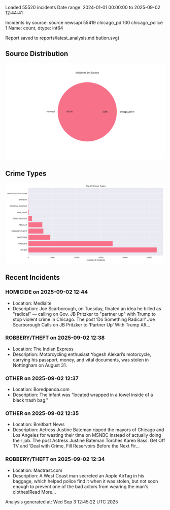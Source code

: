 
Loaded 55520 incidents
Date range: 2024-01-01 00:00:00 to 2025-09-02 12:44:41

Incidents by source:
source
newsapi           55419
chicago_pd          100
chicago_police        1
Name: count, dtype: int64

Report saved to reports/latest_analysis.md
bution.svg)

## Source Distribution
![Source Distribution](images/source_distribution.svg)

## Crime Types
![Crime Types](images/crime_types.svg)

## Recent Incidents

### HOMICIDE on 2025-09-02 12:44
- Location: Mediaite
- Description: Joe Scarborough, on Tuesday, floated an idea he billed as "radical" — calling on Gov. JB Pritzker to "partner up" with Trump to stop violent crime in Chicago.
The post ‘Do Something Radical!’ Joe Scarborough Calls on JB Pritzker to ‘Partner Up’ With Trump Aft…


### ROBBERY/THEFT on 2025-09-02 12:38
- Location: The Indian Express
- Description: Motorcycling enthusiast Yogesh Alekari’s motorcycle, carrying his passport, money, and vital documents, was stolen in Nottingham on August 31.


### OTHER on 2025-09-02 12:37
- Location: Boredpanda.com
- Description: The infant was “located wrapped in a towel inside of a black trash bag."


### OTHER on 2025-09-02 12:35
- Location: Breitbart News
- Description: Actress Justine Bateman ripped the mayors of Chicago and Los Angeles for wasting their time on MSNBC instead of actually doing their job.
The post Actress Justine Bateman Torches Karen Bass: Get Off TV and ‘Deal with Crime, Fill Reservoirs Before the Next Fir…


### ROBBERY/THEFT on 2025-09-02 12:34
- Location: Mactrast.com
- Description: A West Coast man secreted an Apple AirTag in his baggage, which helped police find it when it was stolen, but not soon enough to prevent one of the bad actors from wearing the man's clothes!Read More...

Analysis generated at: Wed Sep  3 12:45:22 UTC 2025
